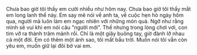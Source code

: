 Chưa bao giờ tôi thấy em cười nhiều như hôm nay.
Chưa bao giờ tôi thấy mắt em long lanh thế này.
Em say mê nói về anh ta, về cuộc hẹn hò ngày hôm qua, người mà luôn làm em ngạc nhiên với những món quà.
Ngỡ như rằng mình sẽ vui khi em nói câu "người mới".
Thế nhưng trong lòng chơi vơi, con tim vỡ ra thành trăm mảnh rồi.
Chỉ là một giây buông tay, giờ đành lỡ nhau cả một đời.
Em có thêm một ánh sao, tôi mất bầu trời.
Muốn nói tôi vẫn còn yêu em, muốn giữ lại đôi bờ vai em.